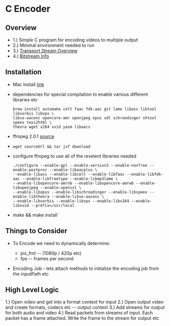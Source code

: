 C Encoder
=

Overview
-

-	1.) Simple C program for encoding videos to multiple output
-	2.) Minimal environment needed to run
-	3.) [Transport Stream Overview](http://wiki.multimedia.cx/index.php?title=MPEG-2_Transport_Stream)
-	4.) [Bitstream Info](http://stackoverflow.com/questions/16807647/how-do-i-use-bitstream-filters-in)
	

Installation
-

-	Mac Install [link](http://ffmpeg.org/trac/ffmpeg/wiki/MacOSXCompilationGuide)
-	dependencies for special compilation to enable various different libraries etc

		brew install automake celt faac fdk-aac git lame libass libtool libvorbis libvpx \
		libvo-aacenc opencore-amr openjpeg opus sdl schroedinger shtool speex texi2html \
		theora wget x264 xvid yasm libaacs

-	ffmpeg 2.0.1 [source](http://www.ffmpeg.org/releases/ffmpeg-2.0.1.tar.bz2)
-	`wget sourceUrl && tar jxf download`
-	configure ffmpeg to use all of the revelent libraries needed

		./configure --enable-gpl --enable-version3 --enable-nonfree --enable-postproc --enable-libaacplus \
		--enable-libass --enable-libcelt --enable-libfaac --enable-libfdk-aac --enable-libfreetype --enable-libmp3lame \
		--enable-libopencore-amrnb --enable-libopencore-amrwb --enable-libopenjpeg --enable-openssl \
		--enable-libopus --enable-libschroedinger --enable-libspeex --enable-libtheora --enable-libvo-aacenc \
		--enable-libvorbis --enable-libvpx --enable-libx264 --enable-libxvid --prefix=/usr/local

-	make && make install`

Things to Consider
-

-	To Encode we need to dynamically determine:

	-	pix_fmt -- (1080p / 420p etc)
	-	fps -- frames per second

-	Encoding Job - lets attach methods to initialize the encoding job from the inputPath etc

High Level Logic
-

1.) Open video and get into a format context for input
2.) Open output video and create formats, codecs etc -- output context
3.) Add streams for output for both audio and video
4.) Read packets from streams of input. Each packet has a frame attached. Write the frame to the stream for output etc






